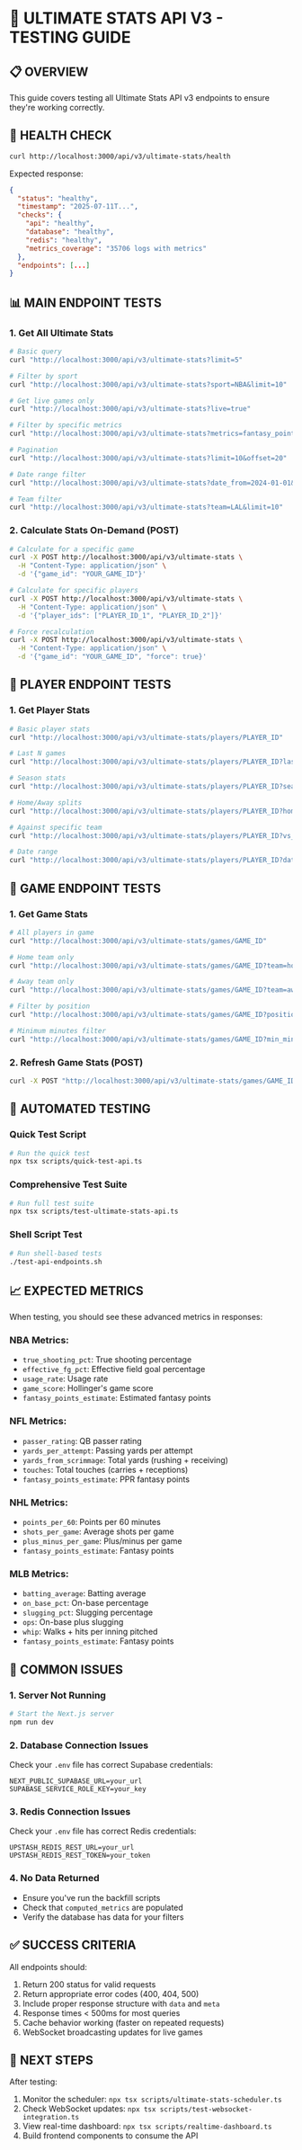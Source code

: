 # 🧪 ULTIMATE STATS API V3 - TESTING GUIDE

## 📋 OVERVIEW
This guide covers testing all Ultimate Stats API v3 endpoints to ensure they're working correctly.

## 🏥 HEALTH CHECK
```bash
curl http://localhost:3000/api/v3/ultimate-stats/health
```

Expected response:
```json
{
  "status": "healthy",
  "timestamp": "2025-07-11T...",
  "checks": {
    "api": "healthy",
    "database": "healthy", 
    "redis": "healthy",
    "metrics_coverage": "35706 logs with metrics"
  },
  "endpoints": [...]
}
```

## 📊 MAIN ENDPOINT TESTS

### 1. Get All Ultimate Stats
```bash
# Basic query
curl "http://localhost:3000/api/v3/ultimate-stats?limit=5"

# Filter by sport
curl "http://localhost:3000/api/v3/ultimate-stats?sport=NBA&limit=10"

# Get live games only
curl "http://localhost:3000/api/v3/ultimate-stats?live=true"

# Filter by specific metrics
curl "http://localhost:3000/api/v3/ultimate-stats?metrics=fantasy_points_estimate,true_shooting_pct&limit=5"

# Pagination
curl "http://localhost:3000/api/v3/ultimate-stats?limit=10&offset=20"

# Date range filter
curl "http://localhost:3000/api/v3/ultimate-stats?date_from=2024-01-01&date_to=2024-12-31&limit=5"

# Team filter
curl "http://localhost:3000/api/v3/ultimate-stats?team=LAL&limit=10"
```

### 2. Calculate Stats On-Demand (POST)
```bash
# Calculate for a specific game
curl -X POST http://localhost:3000/api/v3/ultimate-stats \
  -H "Content-Type: application/json" \
  -d '{"game_id": "YOUR_GAME_ID"}'

# Calculate for specific players
curl -X POST http://localhost:3000/api/v3/ultimate-stats \
  -H "Content-Type: application/json" \
  -d '{"player_ids": ["PLAYER_ID_1", "PLAYER_ID_2"]}'

# Force recalculation
curl -X POST http://localhost:3000/api/v3/ultimate-stats \
  -H "Content-Type: application/json" \
  -d '{"game_id": "YOUR_GAME_ID", "force": true}'
```

## 👤 PLAYER ENDPOINT TESTS

### 1. Get Player Stats
```bash
# Basic player stats
curl "http://localhost:3000/api/v3/ultimate-stats/players/PLAYER_ID"

# Last N games
curl "http://localhost:3000/api/v3/ultimate-stats/players/PLAYER_ID?last_n_games=10"

# Season stats
curl "http://localhost:3000/api/v3/ultimate-stats/players/PLAYER_ID?season=2024"

# Home/Away splits
curl "http://localhost:3000/api/v3/ultimate-stats/players/PLAYER_ID?home_away=home"

# Against specific team
curl "http://localhost:3000/api/v3/ultimate-stats/players/PLAYER_ID?vs_team=BOS"

# Date range
curl "http://localhost:3000/api/v3/ultimate-stats/players/PLAYER_ID?date_from=2024-01-01&date_to=2024-03-31"
```

## 🏀 GAME ENDPOINT TESTS

### 1. Get Game Stats
```bash
# All players in game
curl "http://localhost:3000/api/v3/ultimate-stats/games/GAME_ID"

# Home team only
curl "http://localhost:3000/api/v3/ultimate-stats/games/GAME_ID?team=home"

# Away team only
curl "http://localhost:3000/api/v3/ultimate-stats/games/GAME_ID?team=away"

# Filter by position
curl "http://localhost:3000/api/v3/ultimate-stats/games/GAME_ID?position=PG"

# Minimum minutes filter
curl "http://localhost:3000/api/v3/ultimate-stats/games/GAME_ID?min_minutes=20"
```

### 2. Refresh Game Stats (POST)
```bash
curl -X POST "http://localhost:3000/api/v3/ultimate-stats/games/GAME_ID/refresh"
```

## 🔧 AUTOMATED TESTING

### Quick Test Script
```bash
# Run the quick test
npx tsx scripts/quick-test-api.ts
```

### Comprehensive Test Suite
```bash
# Run full test suite
npx tsx scripts/test-ultimate-stats-api.ts
```

### Shell Script Test
```bash
# Run shell-based tests
./test-api-endpoints.sh
```

## 📈 EXPECTED METRICS

When testing, you should see these advanced metrics in responses:

### NBA Metrics:
- `true_shooting_pct`: True shooting percentage
- `effective_fg_pct`: Effective field goal percentage
- `usage_rate`: Usage rate
- `game_score`: Hollinger's game score
- `fantasy_points_estimate`: Estimated fantasy points

### NFL Metrics:
- `passer_rating`: QB passer rating
- `yards_per_attempt`: Passing yards per attempt
- `yards_from_scrimmage`: Total yards (rushing + receiving)
- `touches`: Total touches (carries + receptions)
- `fantasy_points_estimate`: PPR fantasy points

### NHL Metrics:
- `points_per_60`: Points per 60 minutes
- `shots_per_game`: Average shots per game
- `plus_minus_per_game`: Plus/minus per game
- `fantasy_points_estimate`: Fantasy points

### MLB Metrics:
- `batting_average`: Batting average
- `on_base_pct`: On-base percentage
- `slugging_pct`: Slugging percentage
- `ops`: On-base plus slugging
- `whip`: Walks + hits per inning pitched
- `fantasy_points_estimate`: Fantasy points

## 🚨 COMMON ISSUES

### 1. Server Not Running
```bash
# Start the Next.js server
npm run dev
```

### 2. Database Connection Issues
Check your `.env` file has correct Supabase credentials:
```
NEXT_PUBLIC_SUPABASE_URL=your_url
SUPABASE_SERVICE_ROLE_KEY=your_key
```

### 3. Redis Connection Issues
Check your `.env` file has correct Redis credentials:
```
UPSTASH_REDIS_REST_URL=your_url
UPSTASH_REDIS_REST_TOKEN=your_token
```

### 4. No Data Returned
- Ensure you've run the backfill scripts
- Check that `computed_metrics` are populated
- Verify the database has data for your filters

## ✅ SUCCESS CRITERIA

All endpoints should:
1. Return 200 status for valid requests
2. Return appropriate error codes (400, 404, 500)
3. Include proper response structure with `data` and `meta`
4. Response times < 500ms for most queries
5. Cache behavior working (faster on repeated requests)
6. WebSocket broadcasting updates for live games

## 🎯 NEXT STEPS

After testing:
1. Monitor the scheduler: `npx tsx scripts/ultimate-stats-scheduler.ts`
2. Check WebSocket updates: `npx tsx scripts/test-websocket-integration.ts`
3. View real-time dashboard: `npx tsx scripts/realtime-dashboard.ts`
4. Build frontend components to consume the API